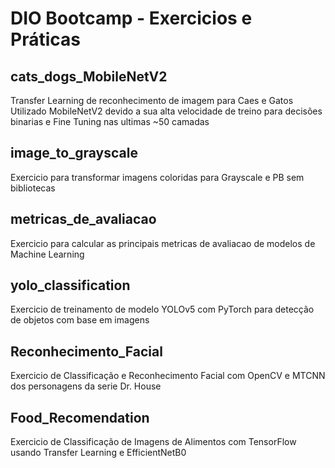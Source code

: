 # DIO Bootcamp - Exercicios e Práticas

## cats_dogs_MobileNetV2
Transfer Learning de reconhecimento de imagem para Caes e Gatos  Utilizado MobileNetV2 devido a sua alta velocidade de treino para decisões binarias e Fine Tuning nas ultimas ~50 camadas

## image_to_grayscale
Exercicio para transformar imagens coloridas para Grayscale e PB sem bibliotecas

## metricas_de_avaliacao
Exercicio para calcular as principais metricas de avaliacao de modelos de Machine Learning

## yolo_classification
Exercicio de treinamento de modelo YOLOv5 com PyTorch para detecção de objetos com base em imagens

## Reconhecimento_Facial
Exercicio de Classificação e Reconhecimento Facial com OpenCV e MTCNN dos personagens da serie Dr. House

## Food_Recomendation
Exercicio de Classificação de Imagens de Alimentos com TensorFlow usando Transfer Learning e EfficientNetB0